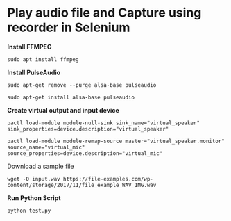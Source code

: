 # Play audio file and Capture using recorder in Selenium

**Install FFMPEG**

`sudo apt install ffmpeg`

**Install PulseAudio**


`sudo apt-get remove --purge alsa-base pulseaudio`

`sudo apt-get install alsa-base pulseaudio`


**Create virtual output and input device**

`pactl load-module module-null-sink sink_name="virtual_speaker" sink_properties=device.description="virtual_speaker"`

`pactl load-module module-remap-source master="virtual_speaker.monitor" source_name="virtual_mic" source_properties=device.description="virtual_mic"`

Download a sample file

`wget -O input.wav https://file-examples.com/wp-content/storage/2017/11/file_example_WAV_1MG.wav`

**Run Python Script**

`python test.py`

